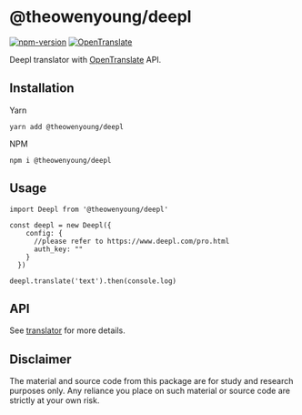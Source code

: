 # @theowenyoung/deepl

[![npm-version](https://img.shields.io/npm/v/@theowenyoung/deepl.svg)](https://www.npmjs.com/package/@theowenyoung/deepl)
[![OpenTranslate](https://img.shields.io/badge/OpenTranslate-Compatible-brightgreen)](https://github.com/OpenTranslate)

Deepl translator with [OpenTranslate](https://github.com/OpenTranslate) API.

## Installation

Yarn

```
yarn add @theowenyoung/deepl
```

NPM

```
npm i @theowenyoung/deepl
```

## Usage

```
import Deepl from '@theowenyoung/deepl'

const deepl = new Deepl({
    config: {
      //please refer to https://www.deepl.com/pro.html
      auth_key: ""
    }
  })

deepl.translate('text').then(console.log)
```

## API

See [translator](https://github.com/OpenTranslate/OpenTranslate/blob/master/packages/translator/README.md) for more details.

## Disclaimer

The material and source code from this package are for study and research purposes only. Any reliance you place on such material or source code are strictly at your own risk.
